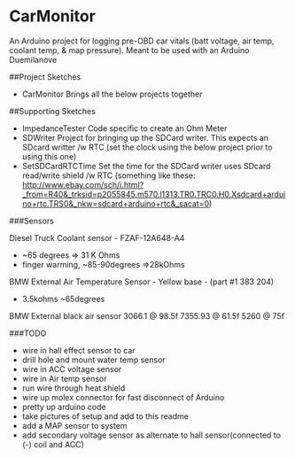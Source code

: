 # CarMonitor
An Arduino project for logging pre-OBD car vitals (batt voltage, air temp, coolant temp, &amp; map pressure). Meant to be used with an Arduino Duemilanove

##Project Sketches
 * CarMonitor
   Brings all the below projects together
   
##Supporting Sketches
 * ImpedanceTester
   Code specific to create an Ohm Meter
 * SDWriter
   Project for bringing up the SDCard writer. This expects an SDcard writter /w RTC (set the clock using the below project prior to using this one)
 * SetSDCardRTCTime
   Set the time for the SDCard writer uses SDcard read/write shield /w RTC (something like these: http://www.ebay.com/sch/i.html?_from=R40&_trksid=p2055845.m570.l1313.TR0.TRC0.H0.Xsdcard+arduino+rtc.TRS0&_nkw=sdcard+arduino+rtc&_sacat=0)

###Sensors

Diesel Truck Coolant sensor - FZAF-12A648-A4
 * ~65 degrees => 31 K Ohms
 * finger warming, ~85-90degrees =>28kOhms

BMW External Air Temperature Sensor  - Yellow base - (part #1 383 204)
 * 3.5kohms ~65degrees 

BMW External black air sensor
 3066.1 @ 98.5f
 7355.93 @ 61.5f
 5260 @ 75f


###TODO
 * wire in hall effect sensor to car
 * drill hole and mount water temp sensor
 * wire in ACC voltage sensor
 * wire in Air temp sensor
 * run wire through heat shield
 * wire up molex connector for fast disconnect of Arduino
 * pretty up arduino code
 * take pictures of setup and add to this readme
 * add a MAP sensor to system
 * add secondary voltage sensor as alternate to hall sensor(connected to (-) coil and ACC) 
